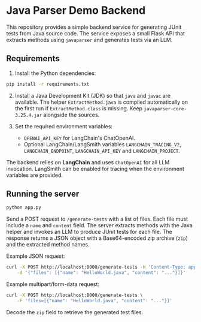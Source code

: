 # Java Parser Demo Backend

This repository provides a simple backend service for generating JUnit tests
from Java source code. The service exposes a small Flask API that extracts
methods using `javaparser` and generates tests via an LLM.

## Requirements

1. Install the Python dependencies:

```bash
pip install -r requirements.txt
```

2. Install a Java Development Kit (JDK) so that `java` and `javac` are available.
   The helper `ExtractMethod.java` is compiled automatically on the first run
   if `ExtractMethod.class` is missing. Keep `javaparser-core-3.25.4.jar`
   alongside the sources.

3. Set the required environment variables:
   - `OPENAI_API_KEY` for LangChain's ChatOpenAI.
   - Optional LangChain/LangSmith variables `LANGCHAIN_TRACING_V2`,
     `LANGCHAIN_ENDPOINT`, `LANGCHAIN_API_KEY` and `LANGCHAIN_PROJECT`.

The backend relies on **LangChain** and uses `ChatOpenAI` for all LLM
invocation. LangSmith can be enabled for tracing when the environment
variables are provided.

## Running the server

```bash
python app.py
```

Send a POST request to `/generate-tests` with a list of files. Each file must
include a `name` and `content` field. The server extracts methods with the
Java helper and invokes an LLM to produce JUnit tests for each file. The
response returns a JSON object with a Base64-encoded zip archive (`zip`) and
the extracted method names.

Example JSON request:

```bash
curl -X POST http://localhost:8000/generate-tests -H 'Content-Type: application/json' \
    -d '{"files": [{"name": "HelloWorld.java", "content": "..."}]}'
```

Example multipart/form-data request:

```bash
curl -X POST http://localhost:8000/generate-tests \
    -F 'files=[{"name": "HelloWorld.java", "content": "..."}]'
```

Decode the `zip` field to retrieve the generated test files.

